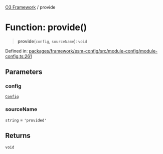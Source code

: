 [O3 Framework](../API.md) / provide

# Function: provide()

> **provide**(`config`, `sourceName`): `void`

Defined in: [packages/framework/esm-config/src/module-config/module-config.ts:261](https://github.com/openmrs/openmrs-esm-core/blob/18d2874f03a33a6ab8295af0e87ac97fdd150718/packages/framework/esm-config/src/module-config/module-config.ts#L261)

## Parameters

### config

[`Config`](../interfaces/Config.md)

### sourceName

`string` = `'provided'`

## Returns

`void`
